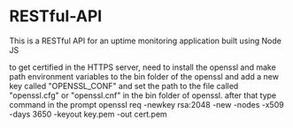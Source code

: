 # RESTful-API

This is a RESTful API for an uptime monitoring application built using Node JS

to get certified in the HTTPS server, need to install the openssl and make path environment variables to the bin folder of the openssl and add a new key called "OPENSSL_CONF" and set the path to the file called "openssl.cfg" or "openssl.cnf" in the bin folder of openssl.
after that
type command in the prompt
openssl req -newkey rsa:2048 -new -nodes -x509 -days 3650 -keyout key.pem -out cert.pem

